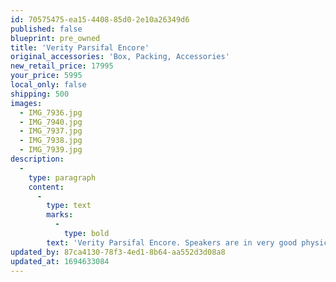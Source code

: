 ```yaml
---
id: 70575475-ea15-4408-85d0-2e10a26349d6
published: false
blueprint: pre_owned
title: 'Verity Parsifal Encore'
original_accessories: 'Box, Packing, Accessories'
new_retail_price: 17995
your_price: 5995
local_only: false
shipping: 500
images:
  - IMG_7936.jpg
  - IMG_7940.jpg
  - IMG_7937.jpg
  - IMG_7938.jpg
  - IMG_7939.jpg
description:
  -
    type: paragraph
    content:
      -
        type: text
        marks:
          -
            type: bold
        text: 'Verity Parsifal Encore. Speakers are in very good physical and functional condition with original flight crates. Speakers sold as new for $17,995.00'
updated_by: 87ca4130-78f3-4ed1-8b64-aa552d3d08a8
updated_at: 1694633084
---
```

